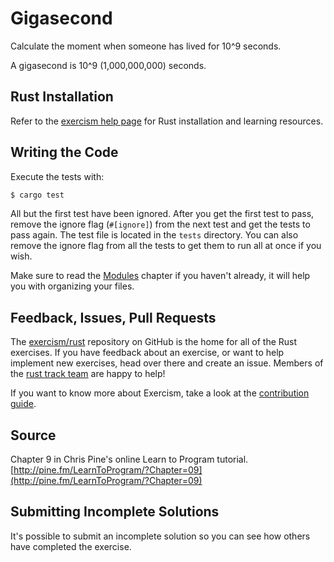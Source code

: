 # Gigasecond

Calculate the moment when someone has lived for 10^9 seconds.

A gigasecond is 10^9 (1,000,000,000) seconds.

## Rust Installation

Refer to the [exercism help page][help-page] for Rust installation and learning
resources.

## Writing the Code

Execute the tests with:

```bash
$ cargo test
```

All but the first test have been ignored.  After you get the first test to
pass, remove the ignore flag (`#[ignore]`) from the next test and get the tests
to pass again.  The test file is located in the `tests` directory.   You can
also remove the ignore flag from all the tests to get them to run all at once
if you wish.

Make sure to read the [Modules](https://doc.rust-lang.org/book/second-edition/ch07-00-modules.html) chapter if you
haven't already, it will help you with organizing your files.

## Feedback, Issues, Pull Requests

The [exercism/rust](https://github.com/exercism/rust) repository on GitHub is the home for all of the Rust exercises. If you have feedback about an exercise, or want to help implement new exercises, head over there and create an issue. Members of the [rust track team](https://github.com/orgs/exercism/teams/rust) are happy to help!

If you want to know more about Exercism, take a look at the [contribution guide](https://github.com/exercism/docs/blob/master/contributing-to-language-tracks/README.md).

[help-page]: http://exercism.io/languages/rust
[modules]: https://doc.rust-lang.org/book/second-edition/ch07-00-modules.html
[cargo]: https://doc.rust-lang.org/book/second-edition/ch14-00-more-about-cargo.html

## Source

Chapter 9 in Chris Pine's online Learn to Program tutorial. [http://pine.fm/LearnToProgram/?Chapter=09](http://pine.fm/LearnToProgram/?Chapter=09)

## Submitting Incomplete Solutions
It's possible to submit an incomplete solution so you can see how others have completed the exercise.
